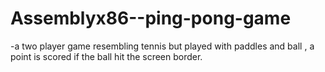 # Assemblyx86--ping-pong-game

-a two player game resembling tennis but played with paddles and ball , a point is scored if the ball hit the screen border.
